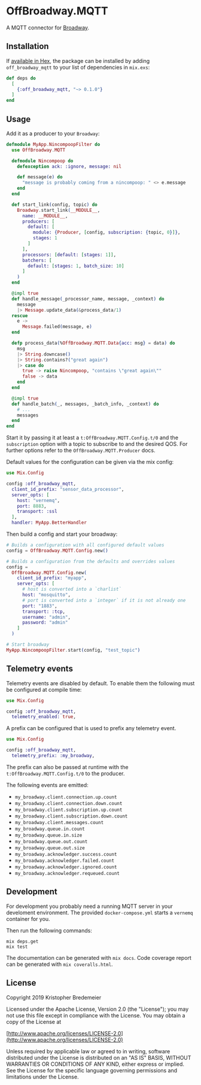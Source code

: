 # OffBroadway.MQTT

A MQTT connector for [Broadway](https://github.com/plataformatec/broadway).

## Installation

If [available in Hex](https://hex.pm/docs/publish), the package can be installed
by adding `off_broadway_mqtt` to your list of dependencies in `mix.exs`:

```elixir
def deps do
  [
    {:off_broadway_mqtt, "~> 0.1.0"}
  ]
end
```

## Usage

Add it as a producer to your `Broadway`:

```elixir
defmodule MyApp.NincompoopFilter do
  use OffBroadway.MQTT

  defmodule Nincompoop do
    defexception ack: :ignore, message: nil

    def message(e) do
      "message is probably coming from a nincompoop: " <> e.message
    end
  end

  def start_link(config, topic) do
    Broadway.start_link(__MODULE__,
      name: __MODULE__,
      producers: [
        default: [
          module: {Producer, [config, subscription: {topic, 0}]},
          stages: 1
        ]
      ],
      processors: [default: [stages: 1]],
      batchers: [
        default: [stages: 1, batch_size: 10]
      ]
    )
  end

  @impl true
  def handle_message(_processor_name, message, _context) do
    message
    |> Message.update_data(&process_data/1)
  rescue
    e ->
      Message.failed(message, e)
  end

  defp process_data(%OffBroadway.MQTT.Data{acc: msg} = data) do
    msg
    |> String.downcase()
    |> String.contains?("great again")
    |> case do
      true -> raise Nincompoop, "contains \"great again\""
      false -> data
    end
  end

  @impl true
  def handle_batch(_, messages, _batch_info, _context) do
    # ...
    messages
  end
end
```

Start it by passing it at least a `t:OffBroadway.MQTT.Config.t/0` and the
`subscription` option with a topic to subscribe to and the desired QOS. For
further options refer to the `OffBroadway.MQTT.Producer` docs.

Default values for the configuration can be given via the mix config:

```elixir
use Mix.Config

config :off_broadway_mqtt,
  client_id_prefix: "sensor_data_processor",
  server_opts: [
    host: "vernemq",
    port: 8883,
    transport: :ssl
  ],
  handler: MyApp.BetterHandler
```

Then build a config and start your broadway:

```elixir
# Builds a configuration with all configured default values
config = OffBroadway.MQTT.Config.new()

# Builds a configuration from the defaults and overrides values
config =
  OffBroadway.MQTT.Config.new(
    client_id_prefix: "myapp",
    server_opts: [
      # host is converted into a `charlist`
      host: "mosquitto",
      # port is converted into a `integer` if it is not already one
      port: "1883",
      transport: :tcp,
      username: "admin",
      password: "admin"
    ]
  )

# Start broadway
MyApp.NincompoopFilter.start(config, "test_topic")
```

## Telemetry events

Telemetry events are disabled by default. To enable them the following must be
configured at compile time:

```elixir
use Mix.Config

config :off_broadway_mqtt,
  telemetry_enabled: true,
```

A prefix can be configured that is used to prefix any telemetry event.

```elixir
use Mix.Config

config :off_broadway_mqtt,
  telemetry_prefix: :my_broadway,
```

The prefix can also be passed at runtime with the
`t:OffBroadway.MQTT.Config.t/0` to the producer.

The following events are emitted:

- `my_broadway.client.connection.up.count`
- `my_broadway.client.connection.down.count`
- `my_broadway.client.subscription.up.count`
- `my_broadway.client.subscription.down.count`
- `my_broadway.client.messages.count`
- `my_broadway.queue.in.count`
- `my_broadway.queue.in.size`
- `my_broadway.queue.out.count`
- `my_broadway.queue.out.size`
- `my_broadway.acknowledger.success.count`
- `my_broadway.acknowledger.failed.count`
- `my_broadway.acknowledger.ignored.count`
- `my_broadway.acknowledger.requeued.count`

## Development

For development you probably need a running MQTT server in your develoment
environment. The provided `docker-compose.yml` starts a `vernemq` container for you.

Then run the following commands:

```
mix deps.get
mix test
```

The documentation can be generated with `mix docs`. Code coverage report can be
generated with `mix coveralls.html`.

## License

Copyright 2019 Kristopher Bredemeier

Licensed under the Apache License, Version 2.0 (the "License");
you may not use this file except in compliance with the License.
You may obtain a copy of the License at

[http://www.apache.org/licenses/LICENSE-2.0](http://www.apache.org/licenses/LICENSE-2.0)

Unless required by applicable law or agreed to in writing, software
distributed under the License is distributed on an "AS IS" BASIS,
WITHOUT WARRANTIES OR CONDITIONS OF ANY KIND, either express or implied.
See the License for the specific language governing permissions and
limitations under the License.
